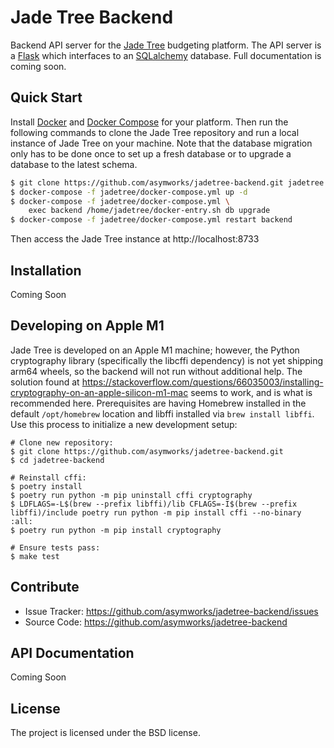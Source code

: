 Jade Tree Backend
=================

Backend API server for the [Jade Tree](https://jadetree.io) budgeting platform.
The API server is a [Flask](https://flask.palletsprojects.com/en/1.1.x/) which
interfaces to an [SQLalchemy](https://www.sqlalchemy.org/) database. Full
documentation is coming soon.

Quick Start
-----------

Install [Docker](https://www.docker.com/) and
[Docker Compose](https://docs.docker.com/compose/install/) for your platform.
Then run the following commands to clone the Jade Tree repository and run a
local instance of Jade Tree on your machine. Note that the database migration
only has to be done once to set up a fresh database or to upgrade a database to
the latest schema.

```sh
$ git clone https://github.com/asymworks/jadetree-backend.git jadetree
$ docker-compose -f jadetree/docker-compose.yml up -d
$ docker-compose -f jadetree/docker-compose.yml \
    exec backend /home/jadetree/docker-entry.sh db upgrade
$ docker-compose -f jadetree/docker-compose.yml restart backend
```

Then access the Jade Tree instance at http://localhost:8733

Installation
------------

Coming Soon

Developing on Apple M1
----------------------

Jade Tree is developed on an Apple M1 machine; however, the Python cryptography
library (specifically the libcffi dependency) is not yet shipping arm64 wheels,
so the backend will not run without additional help. The solution found at
https://stackoverflow.com/questions/66035003/installing-cryptography-on-an-apple-silicon-m1-mac
seems to work, and is what is recommended here. Prerequisites are having Homebrew
installed in the default `/opt/homebrew` location and libffi installed via
`brew install libffi`. Use this process to initialize a new development setup:

```shellscript
# Clone new repository:
$ git clone https://github.com/asymworks/jadetree-backend.git
$ cd jadetree-backend

# Reinstall cffi:
$ poetry install
$ poetry run python -m pip uninstall cffi cryptography
$ LDFLAGS=-L$(brew --prefix libffi)/lib CFLAGS=-I$(brew --prefix libffi)/include poetry run python -m pip install cffi --no-binary :all:
$ poetry run python -m pip install cryptography

# Ensure tests pass:
$ make test
```

Contribute
----------

- Issue Tracker: https://github.com/asymworks/jadetree-backend/issues
- Source Code: https://github.com/asymworks/jadetree-backend

API Documentation
-----------------

Coming Soon

License
-------

The project is licensed under the BSD license.
